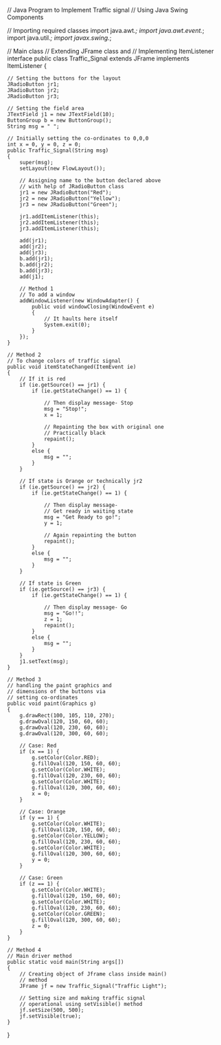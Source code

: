 // Java Program to Implement Traffic signal
// Using Java Swing Components

// Importing required classes
import java.awt.*;
import java.awt.event.*;
import java.util.*;
import javax.swing.*;

// Main class
// Extending JFrame class and
// Implementing ItemListener interface
public class Traffic_Signal
	extends JFrame implements ItemListener {

	// Setting the buttons for the layout
	JRadioButton jr1;
	JRadioButton jr2;
	JRadioButton jr3;

	// Setting the field area
	JTextField j1 = new JTextField(10);
	ButtonGroup b = new ButtonGroup();
	String msg = " ";

	// Initially setting the co-ordinates to 0,0,0
	int x = 0, y = 0, z = 0;
	public Traffic_Signal(String msg)
	{
		super(msg);
		setLayout(new FlowLayout());

		// Assigning name to the button declared above
		// with help of JRadioButton class
		jr1 = new JRadioButton("Red");
		jr2 = new JRadioButton("Yellow");
		jr3 = new JRadioButton("Green");

		jr1.addItemListener(this);
		jr2.addItemListener(this);
		jr3.addItemListener(this);

		add(jr1);
		add(jr2);
		add(jr3);
		b.add(jr1);
		b.add(jr2);
		b.add(jr3);
		add(j1);

		// Method 1
		// To add a window
		addWindowListener(new WindowAdapter() {
			public void windowClosing(WindowEvent e)
			{
				// It haults here itself
				System.exit(0);
			}
		});
	}

	// Method 2
	// To change colors of traffic signal
	public void itemStateChanged(ItemEvent ie)
	{
		// If it is red
		if (ie.getSource() == jr1) {
			if (ie.getStateChange() == 1) {

				// Then display message- Stop
				msg = "Stop!";
				x = 1;

				// Repainting the box with original one
				// Practically black
				repaint();
			}
			else {
				msg = "";
			}
		}

		// If state is Orange or technically jr2
		if (ie.getSource() == jr2) {
			if (ie.getStateChange() == 1) {

				// Then display message-
				// Get ready in waiting state
				msg = "Get Ready to go!";
				y = 1;

				// Again repainting the button
				repaint();
			}
			else {
				msg = "";
			}
		}

		// If state is Green
		if (ie.getSource() == jr3) {
			if (ie.getStateChange() == 1) {

				// Then display message- Go
				msg = "Go!!";
				z = 1;
				repaint();
			}
			else {
				msg = "";
			}
		}
		j1.setText(msg);
	}

	// Method 3
	// handling the paint graphics and
	// dimensions of the buttons via
	// setting co-ordinates
	public void paint(Graphics g)
	{
		g.drawRect(100, 105, 110, 270);
		g.drawOval(120, 150, 60, 60);
		g.drawOval(120, 230, 60, 60);
		g.drawOval(120, 300, 60, 60);

		// Case: Red
		if (x == 1) {
			g.setColor(Color.RED);
			g.fillOval(120, 150, 60, 60);
			g.setColor(Color.WHITE);
			g.fillOval(120, 230, 60, 60);
			g.setColor(Color.WHITE);
			g.fillOval(120, 300, 60, 60);
			x = 0;
		}

		// Case: Orange
		if (y == 1) {
			g.setColor(Color.WHITE);
			g.fillOval(120, 150, 60, 60);
			g.setColor(Color.YELLOW);
			g.fillOval(120, 230, 60, 60);
			g.setColor(Color.WHITE);
			g.fillOval(120, 300, 60, 60);
			y = 0;
		}

		// Case: Green
		if (z == 1) {
			g.setColor(Color.WHITE);
			g.fillOval(120, 150, 60, 60);
			g.setColor(Color.WHITE);
			g.fillOval(120, 230, 60, 60);
			g.setColor(Color.GREEN);
			g.fillOval(120, 300, 60, 60);
			z = 0;
		}
	}

	// Method 4
	// Main driver method
	public static void main(String args[])
	{
		// Creating object of Jframe class inside main()
		// method
		JFrame jf = new Traffic_Signal("Traffic Light");

		// Setting size and making traffic signal
		// operational using setVisible() method
		jf.setSize(500, 500);
		jf.setVisible(true);
	}
}

